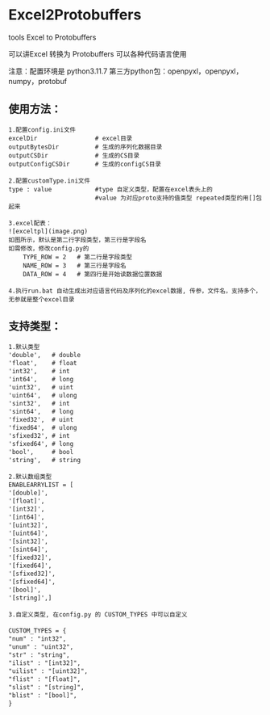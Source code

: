 # Excel2Protobuffers
tools Excel to Protobuffers

可以讲Excel 转换为 Protobuffers 可以各种代码语言使用


注意：配置环境是 python3.11.7   第三方python包：openpyxl，openpyxl，numpy，protobuf


## 使用方法：
    1.配置config.ini文件
    excelDir                # excel目录
    outputBytesDir          # 生成的序列化数据目录
    outputCSDir             # 生成的CS目录
    outputConfigCSDir       # 生成的configCS目录

    2.配置customType.ini文件
    type : value            #type 自定义类型，配置在excel表头上的
                            #value 为对应proto支持的值类型 repeated类型的用[]包起来

    3.excel配表：
    ![exceltpl](image.png)
    如图所示，默认是第二行字段类型，第三行是字段名 
    如需修改，修改config.py的 
        TYPE_ROW = 2   # 第二行是字段类型
        NAME_ROW = 3   # 第三行是字段名
        DATA_ROW = 4   # 第四行是开始读数据位置数据
        
    4.执行run.bat 自动生成出对应语言代码及序列化的excel数据, 传参，文件名，支持多个， 无参就是整个excel目录 

## 支持类型：
    1.默认类型 
    'double',	# double
	'float',	# float
	'int32',	# int
	'int64',	# long
	'uint32',	# uint
	'uint64',	# ulong
	'sint32',	# int
	'sint64',	# long
	'fixed32',	# uint
	'fixed64',	# ulong
	'sfixed32',	# int
	'sfixed64',	# long
	'bool',		# bool
	'string',	# string

    2.默认数组类型
    ENABLEARRYLIST = [
    '[double]',
    '[float]',
    '[int32]',
	'[int64]',
	'[uint32]',
	'[uint64]',
	'[sint32]',
	'[sint64]',
	'[fixed32]',
	'[fixed64]',
	'[sfixed32]',
	'[sfixed64]',
	'[bool]',
 	'[string]',]
    
    3.自定义类型, 在config.py 的 CUSTOM_TYPES 中可以自定义

    CUSTOM_TYPES = {
    "num" : "int32",
    "unum" : "uint32",
    "str" : "string", 
    "ilist" : "[int32]", 
    "uilist" : "[uint32]", 
    "flist" : "[float]", 
    "slist" : "[string]",
    "blist" : "[bool]",
    }

